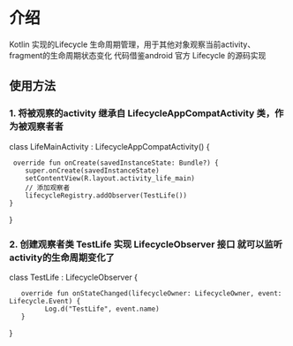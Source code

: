 # 介绍

  Kotlin 实现的Lifecycle 生命周期管理，用于其他对象观察当前activity、fragment的生命周期状态变化
  代码借鉴android 官方 Lifecycle 的源码实现
  
## 使用方法
  
### 1. 将被观察的activity 继承自 LifecycleAppCompatActivity 类，作为被观察者者
  
   class LifeMainActivity : LifecycleAppCompatActivity() {
  
     override fun onCreate(savedInstanceState: Bundle?) {
        super.onCreate(savedInstanceState)
        setContentView(R.layout.activity_life_main)
        // 添加观察者
        lifecycleRegistry.addObserver(TestLife())
    }
    
  }
  
### 2. 创建观察者类 TestLife 实现 LifecycleObserver 接口 就可以监听 activity的生命周期变化了
  
   class TestLife : LifecycleObserver {
  
       override fun onStateChanged(lifecycleOwner: LifecycleOwner, event: Lifecycle.Event) {
             Log.d("TestLife", event.name)
       }
    
   }
